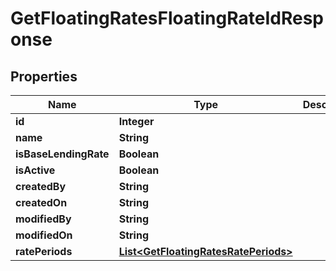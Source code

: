 
# GetFloatingRatesFloatingRateIdResponse

## Properties
Name | Type | Description | Notes
------------ | ------------- | ------------- | -------------
**id** | **Integer** |  |  [optional]
**name** | **String** |  |  [optional]
**isBaseLendingRate** | **Boolean** |  |  [optional]
**isActive** | **Boolean** |  |  [optional]
**createdBy** | **String** |  |  [optional]
**createdOn** | **String** |  |  [optional]
**modifiedBy** | **String** |  |  [optional]
**modifiedOn** | **String** |  |  [optional]
**ratePeriods** | [**List&lt;GetFloatingRatesRatePeriods&gt;**](GetFloatingRatesRatePeriods.md) |  |  [optional]



